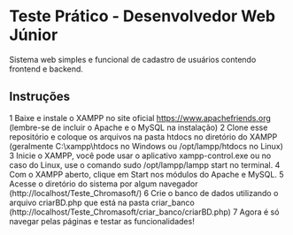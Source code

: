 # Teste Prático - Desenvolvedor Web Júnior
Sistema web simples e funcional de cadastro de usuários contendo frontend e backend.
## Instruções
1	Baixe e instale o XAMPP no site oficial https://www.apachefriends.org (lembre-se de incluir o Apache e o MySQL na instalação)
2	Clone esse repositório e coloque os arquivos na pasta htdocs no diretório do XAMPP (geralmente C:\xampp\htdocs no Windows ou /opt/lampp/htdocs no Linux)
3	Inicie o XAMPP, você pode usar o aplicativo xampp-control.exe ou no caso do Linux, use o comando sudo /opt/lampp/lampp start no terminal.
4	Com o XAMPP aberto, clique em Start nos módulos do Apache e MySQL.
5	Acesse o diretório do sistema por algum navegador (http://localhost/Teste_Chromasoft/)
6	Crie o banco de dados utilizando o arquivo criarBD.php que está na pasta criar_banco (http://localhost/Teste_Chromasoft/criar_banco/criarBD.php)
7	Agora é só navegar pelas páginas e testar as funcionalidades!
